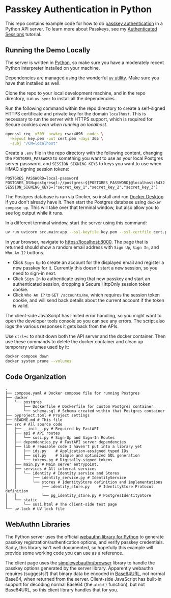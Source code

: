 # Passkey Authentication in Python

This repo contains example code for how to do
[passkey authentication](https://fidoalliance.org/passkeys/) in a Python API
server. To learn more about Passkeys, see my
[Authenticated Sessions](https://davestearns.github.io/tutorials/authentication.html)
tutorial.

## Running the Demo Locally

The server is written in [Python](https://realpython.com/installing-python/), so
make sure you have a moderately recent Python interpreter installed on your
machine.

Dependencies are managed using the wonderful
[`uv` utility](https://docs.astral.sh/uv/#installation). Make sure you have that
installed as well.

Clone the repo to your local development machine, and in the repo directory, run
`uv sync` to install all the dependencies.

Run the following command within the repo directory to create a self-signed
HTTPS certificate and private key for the domain `localhost`. This is necessary
to run the server with HTTPS support, which is required for Secure cookies _even
when running on localhost_.

```bash
openssl req -x509 -newkey rsa:4096 -nodes \
  -keyout key.pem -out cert.pem -days 365 \
  -subj "/CN=localhost"
```

Create a `.env` file in the repo directory with the following content, changing
the `POSTGRES_PASSWORD` to something you want to use as your local Postgres
server password, and `SESSION_SIGNING_KEYS` to keys you want to use when HMAC
signing session tokens:

```env
POSTGRES_PASSWORD=local-password
POSTGRES_DSN=postgresql://postgres:${POSTGRES_PASSWORD}@localhost:5432
SESSION_SIGNING_KEYS=["secret_key_1","secret_key_2","secret_key_3"]
```

The Postgres database is run via Docker, so install and run
[Docker Desktop](https://www.docker.com/) if you don't already have it. Then
start the Postgres database using `docker compose up`. This will take over that
terminal window, but also allow you to see log output while it runs.

In a different terminal window, start the server using this command:

```bash
uv run uvicorn src.main:app --ssl-keyfile key.pem --ssl-certfile cert.pem
```

In your browser, navigate to <https://localhost:8000>. The page that is returned
should show a random email address with `Sign Up`, `Sign In`, and `Who Am I?`
buttons.

- Click `Sign Up` to create an account for the displayed email and register a
  new passkey for it. Currently this doesn't start a new session, so you need to
  sign-in next.
- Click `Sign In` to authenticate using that new passkey and start an
  authenticated session, dropping a Secure HttpOnly session token cookie.
- Click `Who Am I?` to `GET /accounts/me`, which requires the session token
  cookie, and will send back details about the current account if the token is
  valid.

The client-side JavaScript has limited error handling, so you might want to open
the developer tools console so you can see any errors. The script also logs the
various responses it gets back from the APIs.

Use `ctrl+c` to shut down both the API server and the docker container. Then use
these commands to delete the docker container and clean up temporary volumes
used by it:

```bash
docker compose down
docker system prune --volumes
```

## Code Organization

```
.
├── compose.yaml # Docker compose file for running Postgres
├── docker
│   └── postgres
│       ├── Dockerfile # Dockerfile for custom Postgres container
│       └── schema.sql # Schema created within that Postgres container
├── pyproject.toml # Project settings
├── README.md # This file
├── src # All source code
│   ├── __init__.py # Required by FastAPI
│   ├── api # API routes
│   │   └── susi.py # Sign-Up and Sign-In Routes
│   ├── dependencies.py # FastAPI server dependencies
│   ├── lib # reusable code I haven't put into a library yet
│   │   ├── ids.py    # Application-assigned typed IDs
│   │   ├── sql.py    # Simple and optimized SQL generation
│   │   └── tokens.py # Digitally-signed tokens
│   ├── main.py # Main server entrypoint.
│   ├── services # All internal services
│   │   └── identity # Identity service and Stores
│   │       ├── identity_service.py # IdentityService
│   │       └── stores # IdentityStore definition and implementations
│   │           ├── identity_store.py    # IdentityStore Protocol definition
│   │           └── pg_identity_store.py # PostgresIdentityStore
│   └── static
│       └── susi.html # The client-side test page
└── uv.lock # UV lock file
```

## WebAuthn Libraries

The Python server uses the official
[webauthn library for Python](https://github.com/duo-labs/py_webauthn) to
generate passkey registration/authentication options, and verify passkey
credentials. Sadly, this library isn't well documented, so hopefully this
example will provide some working code you can use as a reference.

The client page uses the
[simplewebauthn/browser](https://simplewebauthn.dev/docs/packages/browser)
library to handle the passkey options generated by the server library.
Apparently webauthn requires (suggests?) that binary data be encoded in
[Base64URL](https://base64.guru/standards/base64url), not normal Base64, when
returned from the server. Client-side JavaScript has built-in support for
decoding normal Base64 (the `atob()` function), but not Base64URL, so this
client library handles that for you.
